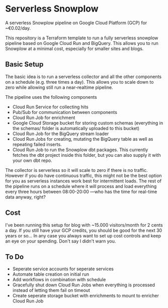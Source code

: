 # Serverless Snowplow
A serverless Snowplow pipeline on Google Cloud Platform (GCP) for ~€0.02/day.

This repository is a Terraform template to run a fully serverless snowplow pipeline based on Google Cloud Run and BigQuery.
This allows you to run Snowplow at a minimal cost, especially for smaller sites and blogs. 

## Basic Setup
The basic idea is to run a serverless collector and all the other components on a schedule (e.g. three times a day). This allows you to scale
down to zero while allowing still run a near-realtime pipeline. 

The pipeline uses the following components
- Cloud Run Service for collecting hits 
- Pub/Sub for communication between components
- Cloud Run Job for enrichment
- Google Cloud Storage bucket for storing custom schemas (everything in the schemas/ folder is automatically uploaded to this bucket)
- Cloud Run Job for the BigQuery stream loader
- Cloud Run Jobs for creating, mutating the BigQuery table as well as repeating failed inserts.
- Cloud Run Job to run the Snowplow dbt packages. This currently fetches the dbt project inside this folder, but you can also supply 
it with your own dbt repo. 

The collector is serverless so it will scale to zero if there is no traffic. However if you do have continuous traffic, 
this might not be the best option for you as serverless instances work best for intermittent loads. The rest of the pipeline
runs on a schedule where it will process and load everything every three hours between 08:00-20:00 —who has the time for 
real-time data anyway, right?

## Cost
I've been running this setup for blog with ~15.000 visitors/month for 2 cents a day. If you still have your GCP credits, you should be good 
for the next 30 years or so... In any case you always want to set up cost controls and keep an eye on your spending. Don't say I didn't warn you.

## To Do
- Seperate service accounts for seperate services
- Automate table creation on initial run
- Add workflows in combination with schedule
- Gracefully shut down Cloud Run Jobs when everything is processed instead of letting them fail on timeout
- Create seperate storage bucket with enrichments to mount to enricher Cloud Run Job
